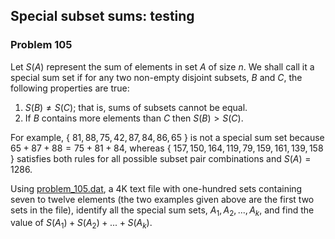 ﻿## Special subset sums: testing
### Problem 105

Let $S(A)$ represent the sum of elements in set $A$ of size $n$. We shall call it a special sum set if for any two non-empty disjoint subsets, $B$ and $C$, the following properties are true:

1. $S(B) \neq S(C)$; that is, sums of subsets cannot be equal.
1. If $B$ contains more elements than $C$ then $S(B) > S(C)$.

For example, { $81, 88, 75, 42, 87, 84, 86, 65$ } is not a special sum set because $65 + 87 + 88 = 75 + 81 + 84$, whereas { $157, 150, 164, 119, 79, 159, 161, 139, 158$ } satisfies both rules for all possible subset pair combinations and $S(A) = 1286$.

Using [problem_105.dat](../Data/problem_105.dat), a 4K text file with one-hundred sets containing seven to twelve elements (the two examples given above are the first two sets in the file), identify all the special sum sets, $A_1, A_2, ..., A_k$, and find the value of $S(A_1) + S(A_2) + ... + S(A_k)$.
